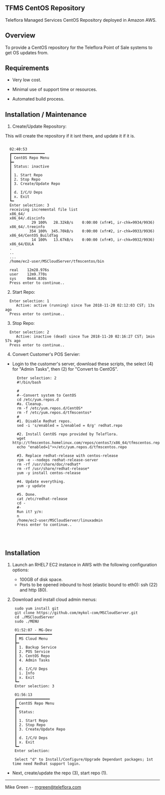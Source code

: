 TFMS CentOS Repository
------------------------

Teleflora Managed Services CentOS Repository deployed in Amazon AWS.



Overview
------------------------

To provide a CentOS repository for the Teleflora Point of Sale systems to get OS updates from.


Requirements
------------------------

- Very low cost.

- Minimal use of support time or resources.

- Automated build process.


Installation / Maintenance
--------------------------

1. Create/Update Repository:

This will create the repository if it isnt there, and update it if it is.

  ```

	02:40:53
	┏━━━━━━━━━━━━━━━
	┃ CentOS Repo Menu
	┣━
	┃ Status: inactive
	┃
	┃ 1. Start Repo
	┃ 2. Stop Repo
	┃ 3. Create/Update Repo
	┃
	┃ d. I/C/U Deps
	┃ x. Exit
	┗━
	Enter selection: 3
	receiving incremental file list
	x86_64/
	x86_64/.discinfo
       	      29 100%   28.32kB/s    0:00:00 (xfr#1, ir-chk=9934/9936)
	x86_64/.treeinfo
       	     354 100%  345.70kB/s    0:00:00 (xfr#2, ir-chk=9933/9936)
	x86_64/CentOS_BuildTag
       	      14 100%   13.67kB/s    0:00:00 (xfr#3, ir-chk=9932/9936)
	x86_64/EULA
	.  
	.. 
	...
	/home/ec2-user/MSCloudServer/tfmscentos/bin

	real    12m28.976s
	user    12m9.770s
	sys     0m44.830s
	Press enter to continue..
  ```

2. Start Repo:

  ```
	Enter selection: 1
	   Active: active (running) since Tue 2018-11-20 02:12:03 CST; 13s ago
	Press enter to continue..
  ```


3. Stop Repo:

  ```
	Enter selection: 2
	   Active: inactive (dead) since Tue 2018-11-20 02:16:27 CST; 1min 57s ago
	Press enter to continue..
  ```

4. Convert Customer's POS Servier:

- Login to the customer's server, download these scripts, the select (4) for "Admin Tasks", then (2) for "Convert to CentOS".

  ```
	Enter selection: 2
	#!/bin/bash
	
	#
	#--Convert system to CentOS
	cd /etc/yum.repos.d
	#a. Cleanup.
	rm -f /etc/yum.repos.d/CentOS*
	rm -f /etc/yum.repos.d/tfmscentos*
	#
	#1. Disable Redhat repos.
	sed -i 's/enabled = 1/enabled = 0/g' redhat.repo
	
	#2. Install CentOS repo provided by Teleflora.
	wget http://tfmscentos.homelinux.com/repos/centos7/x86_64/tfmscentos.repo
	echo "enabled=1">>/etc/yum.repos.d/tfmscentos.repo
	
	#3. Replace redhat-release with centos-release
	rpm -e --nodeps redhat-release-server
	rm -rf /usr/share/doc/redhat*
	rm -rf /usr/share/redhat-release*
	yum -y install centos-release
	
	#4. Update everything.
	yum -y update
	
	#5. Done.
	cat /etc/redhat-release
	cd -
	#-
	Run it? y/n:
	n
	/home/ec2-user/MSCloudServer/linuxadmin
	Press enter to continue..

  ```

  ```



Installation
------------------------

1. Launch an RHEL7 EC2 instance in AWS with the following configuration options:

	- 100GB of disk space.
	- Ports to be opened inbound to host (elastic bound to eth0): ssh (22) and http (80).

2. Download and install cloud admin menus:

		sudo yum install git
		git clone https://github.com/mykol-com/MSCloudServer.git
		cd ./MSCloudServer
		sudo ./MENU
		
		01:52:07 - MG-Dev
		┏━━━━━━━━━━━━━━━━
		┃ MS Cloud Menu
		┣━
		┃ 1. Backup Service
		┃ 2. POS Service
		┃ 3. CentOS Repo
		┃ 4. Admin Tasks
		┃
		┃ d. I/C/U Deps
		┃ i. Info
		┃ x. Exit
		┗━
		Enter selection: 3	

		01:56:13
		┏━━━━━━━━━━━━━━━
		┃ CentOS Repo Menu
		┣━
		┃ Status: 
		┃
		┃ 1. Start Repo
		┃ 2. Stop Repo
		┃ 3. Create/Update Repo
		┃
		┃ d. I/C/U Deps
		┃ x. Exit
		┗━
		Enter selection: 

		Select "d" to Install/Configure/Upgrade Dependant packages; 1st time need Redhat support login.

- Next, create/update the repo (3), start repo (1).

------------------------
Mike Green -- mgreen@teleflora.com
